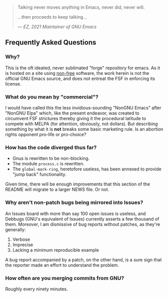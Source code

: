 > Talking never moves anything in Emacs, never did, never will.
>
> ...then proceeds to keep talking...
>
> &mdash; <cite>EZ, 2021 Maintainer of GNU Emacs</cite>

## Frequently Asked Questions

### Why?

This is the oft ideated, never sublimated "forge" repository for
emacs.  As it is hosted on a site using
[non-free](https://www.gnu.org/philosophy/categories.en.html)
software, the work herein is not the official GNU Emacs source, and
does not entreat the FSF in enforcing its license.

### What do you mean by "commercial"?

I would have called this the less invidious-sounding "NonGNU Emacs"
after "NonGNU Elpa" which, like the present endeavor, was created to
circumvent FSF strictures thereby giving it the procedural latitude to
compete with MELPA (for attention, obviously, not dollars).  But
describing something by what it is **not** breaks some basic marketing
rule.  Is an abortion rights opponent pro-life or pro-choice?

### How has the code diverged thus far?

- Gnus is rewritten to be non-blocking.
- The module `process.c` is rewritten.
- The `global-mark-ring`, heretofore useless, has been annexed to
  provide "jump back" functionality.

Given time, there will be enough improvements that this section of the
README will migrate to a larger NEWS file.  Or not.

### Why aren't non-patch bugs being mirrored into Issues?

An Issues board with more than say 100 open issues is useless, and
Debbugs (GNU's equivalent of Issues) currently asserts a few thousand of
them.  Moreover, I am dismissive of bug reports without patches, as
they're generally:

1. Verbose
2. Imprecise
3. Lacking a minimum reproducible example

A bug report accompanied by a patch, on the other hand, is a sure sign
that the reporter made an effort to understand the problem.

### How often are you merging commits from GNU?

Roughly every ninety minutes.
